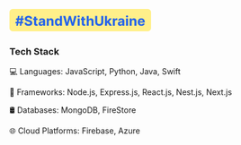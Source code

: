 [![Stand With Ukraine](https://raw.githubusercontent.com/vshymanskyy/StandWithUkraine/main/badges/StandWithUkraine.svg)](https://stand-with-ukraine.pp.ua)

### Tech Stack

💻 Languages: JavaScript, Python, Java, Swift

🔧 Frameworks: Node.js, Express.js, React.js, Nest.js, Next.js

🛢 Databases: MongoDB, FireStore

🌐 Cloud Platforms: Firebase, Azure
